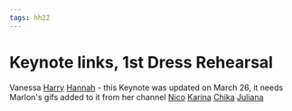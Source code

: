 ```yaml
---
tags: hh22
---
```


# Keynote links, 1st Dress Rehearsal

Vanessa
[Harry](https://drive.google.com/file/d/1jdFH5OqmLcxoZQlqLv37o5UaIXN2PTKU/view?usp=sharing)
[Hannah](https://drive.google.com/file/d/1R0_tjJqesTq_LwZcV8rdox1srqMJekE8/view?usp=sharing) - this Keynote was updated on March 26, it needs Marlon's gifs added to it from her channel
[Nico](https://drive.google.com/file/d/1fOE3XVrcH7MBE8uNkxKDzOrkpvIQKwNQ/view?usp=sharing)
[Karina](https://drive.google.com/file/d/1K08F721UIJ3qqYuKxer9IeQXPTIbG38L/view?usp=sharing)
[Chika](https://drive.google.com/file/d/1oPeXU2SVwmL1z0tsbgUz_ySgT56jQgxH/view?usp=sharing)
[Juliana](https://drive.google.com/file/d/1S0-CSo_n87my8Z6YWt2vB4o2TmCTfjsa/view?usp=sharing)